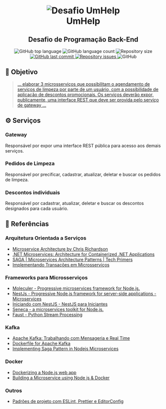 <h1 align="center">
  <img alt="Desafio UmHelp" src="https://res.cloudinary.com/marcelojrfarias/image/upload/v1589133507/1help_vfpr84.jpg" />
  <br>
  UmHelp
</h1>
<h2 align="center">
  Desafio de Programação Back-End
</h2>

<p align="center">
  <img alt="GitHub top language" src="https://img.shields.io/github/languages/top/marcelojrfarias/1help.svg">

  <img alt="GitHub language count" src="https://img.shields.io/github/languages/count/marcelojrfarias/1help.svg">

  <img alt="Repository size" src="https://img.shields.io/github/repo-size/marcelojrfarias/1help.svg">

  <a href="https://github.com/marcelojrfarias/1help/commits/master">
    <img alt="GitHub last commit" src="https://img.shields.io/github/last-commit/marcelojrfarias/1help.svg">
  </a>

  <a href="https://github.com/marcelojrfarias/1help/issues">
    <img alt="Repository issues" src="https://img.shields.io/github/issues/marcelojrfarias/1help.svg">
  </a>

  <img alt="GitHub" src="https://img.shields.io/github/license/marcelojrfarias/1help.svg">
</p>

## :dart: Objetivo
> [ ... elaborar 3 microsserviços que possibilitam o agendamento de serviços de limpeza por parte de um usuário, com a possibilidade de aplicação de descontos promocionais. Os serviços deverão expor, publicamente, uma interface REST que deve ser provida pelo serviço de gateway ...](https://github.com/da1help/desafios/blob/master/desafio-back-end.md)

## :gear: Serviços

### Gateway
Responsável por expor uma interface REST pública para acesso aos demais serviços.

### Pedidos de Limpeza
Responsável por precificar, cadastrar, atualizar, deletar e buscar os pedidos de limpeza.

### Descontos individuais
Responsável por cadastrar, atualizar, deletar e buscar os descontos designados para cada usuário.

## :book: Referências

### Arquitetura Orientada a Serviços
- [Microservice Architecture by Chris Richardson](https://microservices.io/)
- [.NET Microservices: Architecture for Containerized .NET Applications](https://docs.microsoft.com/en-us/dotnet/architecture/microservices/)
- [SAGA | Microservices Architecture Patterns | Tech Primers](https://www.youtube.com/watch?v=WnZ7IcaN_JA)
- [Implementando Transações em Microsserviços](https://www.youtube.com/watch?v=mjWz3fOVhgw)

### Frameworks para Microsserviços
- [Moleculer - Progressive microservices framework for Node.js.](https://moleculer.services/docs/0.14/)
- [NestJs - Progressive Node.js framework for server-side applications - Microservices](https://docs.nestjs.com/microservices/basics)
- [Iniciando com NestJS - NestJS para Iniciantes](https://www.youtube.com/watch?v=ufSIGVs9X_8)
- [Seneca - a microservices toolkit for Node.js.](https://senecajs.org/getting-started/)
- [Faust - Python Stream Processing](https://faust.readthedocs.io/en/latest/index.html)

### Kafka
- [Apache Kafka: Trabalhando com Mensageria e Real Time](https://www.youtube.com/watch?v=LX19wk2B5Ak)
- [Dockerfile for Apache Kafka](https://github.com/wurstmeister/kafka-docker)
- [Implementing Saga Pattern in Nodejs Microservices](https://cloudnweb.dev/2020/01/implementing-saga-pattern-in-nodejs-microservices/)

### Docker
- [Dockerizing a Node.js web app](https://nodejs.org/fr/docs/guides/nodejs-docker-webapp/)
- [Building a Microservice using Node js & Docker](https://www.youtube.com/watch?v=UWARTLO7TNQ&list=PLdiH6G4l8fpuswm1Crm7R8u-Bs2ma_XX4&index=2)

### Outros
- [Padrões de projeto com ESLint, Prettier e EditorConfig ](https://www.notion.so/Padr-es-de-projeto-com-ESLint-Prettier-e-EditorConfig-0b57b47a24724c859c0cf226aa0cc3a7)
